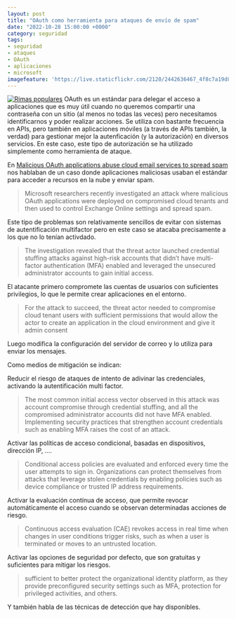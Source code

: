 ```yaml
---
layout: post
title: "OAuth como herramienta para ataques de envío de spam"
date: "2022-10-28 15:00:00 +0000"
category: seguridad
tags:
- seguridad
- ataques
- OAuth
- aplicaciones
- microsoft
imagefeature: 'https://live.staticflickr.com/2120/2442636467_4f8c7a19d8.jpg'
---
```

<a href="https://www.flickr.com/photos/fernand0/2442636467" title="Rimas populares "><img src="https://live.staticflickr.com/2120/2442636467_4f8c7a19d8.jpg" alt="Rimas populares " class="img-responsive img-centered"></a>
OAuth es un estándar para delegar el acceso a aplicaciones que es muy útil cuando no queremos compartir una contraseña con un sitio (al menos no todas las veces) pero necesitamos identificarnos y poder realizar acciones. Se utiliza con bastante frecuencia en APIs, pero también en aplicaciones móviles (a través de APIs también, la verdad) para gestionar mejor la autenficación (y la autorización) en diversos servicios.
En este caso, este tipo de autorización se ha utilizado simplemente como herramienta de ataque.

En [Malicious OAuth applications abuse cloud email services to spread spam](https://www.microsoft.com/en-us/security/blog/2022/09/22/malicious-oauth-applications-used-to-compromise-email-servers-and-spread-spam/) nos hablaban de un caso donde aplicaciones maliciosas usaban el estándar para acceder a recursos en la nube y enviar spam.

> Microsoft researchers recently investigated an attack where malicious OAuth applications were deployed on compromised cloud tenants and then used to control Exchange Online settings and spread spam. 

Este tipo de problemas son relativamente sencillos de evitar con sistemas de autentificación multifactor pero en este caso se atacaba precisamente a los que no lo tenían activdado.

> The investigation revealed that the threat actor launched credential stuffing attacks against high-risk accounts that didn’t have multi-factor authentication (MFA) enabled and leveraged the unsecured administrator accounts to gain initial access. 

El atacante primero compromete las cuentas de usuarios con suficientes privilegios, lo que le permite crear aplicaciones en el entorno.

> For the attack to succeed, the threat actor needed to compromise cloud tenant users with sufficient permissions that would allow the actor to create an application in the cloud environment and give it admin consent

Luego modifica la configuración del servidor de correo y lo utiliza para enviar los mensajes.

Como medios de mitigación se indican:

Reducir el riesgo de ataques de intento de adivinar las credenciales, activando la autentificación multi factor.

> The most common initial access vector observed in this attack was account compromise through credential stuffing, and all the compromised administrator accounts did not have MFA enabled. Implementing security practices that strengthen account credentials such as enabling MFA raises the cost of an attack.   

Activar las políticas de acceso condicional, basadas en dispositivos, dirección IP, ....

> Conditional access policies are evaluated and enforced every time the user attempts to sign in. Organizations can protect themselves from attacks that leverage stolen credentials by enabling policies such as device compliance or trusted IP address requirements.

Activar la evaluación contínua de acceso, que permite revocar automáticamente el acceso cuando se observan determinadas acciones de riesgo.

> Continuous access evaluation (CAE) revokes access in real time when changes in user conditions trigger risks, such as when a user is terminated or moves to an untrusted location.

Activar las opciones de seguridad por defecto, que son gratuitas y suficientes para mitigar los riesgos.

>  sufficient to better protect the organizational identity platform, as they provide preconfigured security settings such as MFA, protection for privileged activities, and others.

Y también habla de las técnicas de detección que hay disponibles.


